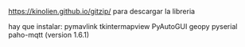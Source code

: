 https://kinolien.github.io/gitzip/
para descargar la libreria

hay que instalar:
pymavlink
tkintermapview
PyAutoGUI
geopy
pyserial
paho-mqtt (version 1.6.1)
